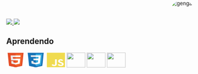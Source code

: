 <div align="center">
  <a href="https://github.com/marceloOrtega">
  </a>
</div>
<div>
  <a href="https://github.com/marceloOrtega">
    <img height="180em" src="https://github-readme-stats.vercel.app/api/top-langs/?username=marceloOrtega&layout=compact&langs_count=7&theme=dracula"/>
    <img height="180em" src="https://github-readme-stats.vercel.app/api?username=marceloOrtega&show_icons=true&theme=dracula&include_all_commits=true&count_private=true"/>
  </a>
        <img align="right" alt="gengar" height="150" style="border-radius: 75px; margin-top: -50px;" src="https://i.pinimg.com/originals/4f/d0/c0/4fd0c049c173c9beb5a0101a84deb6f9.gif">
</div>

## Aprendendo 

<div align="left">
  <img align="center"  height="40" width="50" src="https://raw.githubusercontent.com/devicons/devicon/master/icons/html5/html5-original.svg">
  <img align="center"  height="40" width="50" src="https://raw.githubusercontent.com/devicons/devicon/master/icons/css3/css3-original.svg">
  <img align="center"  height="40" width="50" src="https://raw.githubusercontent.com/devicons/devicon/master/icons/javascript/javascript-plain.svg">
  <img align="center"  height="40" width="50" src="https://cdn-icons-png.flaticon.com/512/4248/4248443.png"/>
  <img align="center"  height="40" width="50" src="https://cdn.jsdelivr.net/gh/devicons/devicon/icons/nodejs/nodejs-original.svg" />
  <img align="center"  height="40" width="50" src="https://cdn.jsdelivr.net/gh/devicons/devicon/icons/react/react-original-wordmark.svg" />

</div>                
